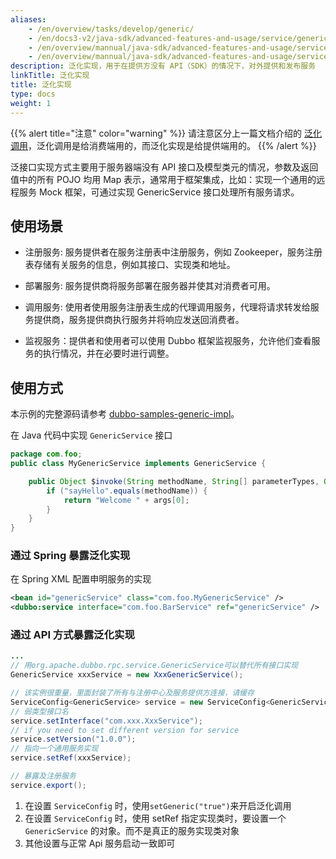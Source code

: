 ```yaml
---
aliases:
    - /en/overview/tasks/develop/generic/
    - /en/docs3-v2/java-sdk/advanced-features-and-usage/service/generic-reference/
    - /en/overview/mannual/java-sdk/advanced-features-and-usage/service/generic/
    - /en/overview/mannual/java-sdk/advanced-features-and-usage/service/generic-reference/
description: 泛化实现，用于在提供方没有 API（SDK）的情况下，对外提供和发布服务
linkTitle: 泛化实现
title: 泛化实现
type: docs
weight: 1
---
```


{{% alert title="注意" color="warning" %}}
请注意区分上一篇文档介绍的 [泛化调用](../generic)，泛化调用是给消费端用的，而泛化实现是给提供端用的。
{{% /alert %}}

泛接口实现方式主要用于服务器端没有 API 接口及模型类元的情况，参数及返回值中的所有 POJO 均用 Map 表示，通常用于框架集成，比如：实现一个通用的远程服务 Mock 框架，可通过实现 GenericService 接口处理所有服务请求。

## 使用场景
* 注册服务: 服务提供者在服务注册表中注册服务，例如 Zookeeper，服务注册表存储有关服务的信息，例如其接口、实现类和地址。

* 部署服务: 服务提供商将服务部署在服务器并使其对消费者可用。

* 调用服务: 使用者使用服务注册表生成的代理调用服务，代理将请求转发给服务提供商，服务提供商执行服务并将响应发送回消费者。

* 监视服务：提供者和使用者可以使用 Dubbo 框架监视服务，允许他们查看服务的执行情况，并在必要时进行调整。


## 使用方式
本示例的完整源码请参考 [dubbo-samples-generic-impl](https://github.com/apache/dubbo-samples/tree/master/2-advanced/dubbo-samples-generic/dubbo-samples-generic-impl/)。

在 Java 代码中实现 `GenericService` 接口

```java
package com.foo;
public class MyGenericService implements GenericService {

    public Object $invoke(String methodName, String[] parameterTypes, Object[] args) throws GenericException {
        if ("sayHello".equals(methodName)) {
            return "Welcome " + args[0];
        }
    }
}
```

### 通过 Spring 暴露泛化实现

在 Spring XML 配置申明服务的实现

```xml
<bean id="genericService" class="com.foo.MyGenericService" />
<dubbo:service interface="com.foo.BarService" ref="genericService" />
```

### 通过 API 方式暴露泛化实现

```java
...
// 用org.apache.dubbo.rpc.service.GenericService可以替代所有接口实现
GenericService xxxService = new XxxGenericService();

// 该实例很重量，里面封装了所有与注册中心及服务提供方连接，请缓存
ServiceConfig<GenericService> service = new ServiceConfig<GenericService>();
// 弱类型接口名
service.setInterface("com.xxx.XxxService");
// if you need to set different version for service
service.setVersion("1.0.0");
// 指向一个通用服务实现
service.setRef(xxxService);

// 暴露及注册服务
service.export();
```

1. 在设置 `ServiceConfig` 时，使用`setGeneric("true")`来开启泛化调用
2. 在设置 `ServiceConfig` 时，使用 setRef 指定实现类时，要设置一个 `GenericService` 的对象。而不是真正的服务实现类对象
3. 其他设置与正常 Api 服务启动一致即可

